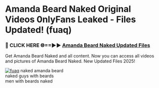 # Amanda Beard Naked Original Videos 0nlyFans Leaked - Files Updated! (fuaq)

<h3>🔴 CLICK HERE 🌐==►► <a href="https://tinyurl.com/yckcrads" rel="nofollow">Amanda Beard Naked Updated Files</a></h3>

Get Amanda Beard Naked and all content. Now you can access all videos and pictures of Amanda Beard Naked. New Updated Files 2025!

[![fuaq](https://i.imgur.com/hpKpOFt.gif)](https://tinyurl.com/yckcrads)
naked amanda beard<br>
naked guys with beards<br>
men with beards naked